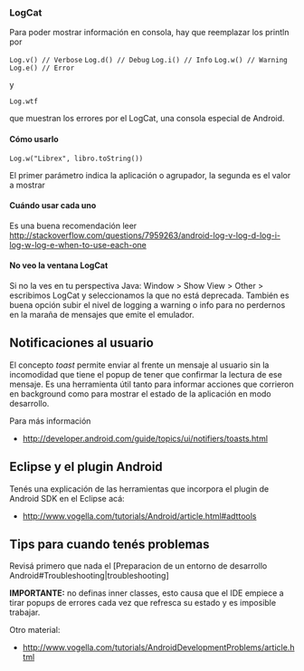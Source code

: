 ### LogCat

Para poder mostrar información en consola, hay que reemplazar los println por

`Log.v() // Verbose`
`Log.d() // Debug`
`Log.i() // Info`
`Log.w() // Warning`
`Log.e() // Error`

y

`Log.wtf`

que muestran los errores por el LogCat, una consola especial de Android.

#### Cómo usarlo

`Log.w("Librex", libro.toString()) `

El primer parámetro indica la aplicación o agrupador, la segunda es el valor a mostrar

#### Cuándo usar cada uno

Es una buena recomendación leer <http://stackoverflow.com/questions/7959263/android-log-v-log-d-log-i-log-w-log-e-when-to-use-each-one>

#### No veo la ventana LogCat

Si no la ves en tu perspectiva Java: Window &gt; Show View &gt; Other &gt; escribimos LogCat y seleccionamos la que no está deprecada. También es buena opción subir el nivel de logging a warning o info para no perdernos en la maraña de mensajes que emite el emulador.

Notificaciones al usuario
-------------------------

El concepto *toast* permite enviar al frente un mensaje al usuario sin la incomodidad que tiene el popup de tener que confirmar la lectura de ese mensaje. Es una herramienta útil tanto para informar acciones que corrieron en background como para mostrar el estado de la aplicación en modo desarrollo.

Para más información

-   <http://developer.android.com/guide/topics/ui/notifiers/toasts.html>

Eclipse y el plugin Android
---------------------------

Tenés una explicación de las herramientas que incorpora el plugin de Android SDK en el Eclipse acá:

-   <http://www.vogella.com/tutorials/Android/article.html#adttools>

Tips para cuando tenés problemas
--------------------------------

Revisá primero que nada el \[Preparacion de un entorno de desarrollo Android\#Troubleshooting|troubleshooting\]

**IMPORTANTE:** no definas inner classes, esto causa que el IDE empiece a tirar popups de errores cada vez que refresca su estado y es imposible trabajar.

Otro material:

-   <http://www.vogella.com/tutorials/AndroidDevelopmentProblems/article.html>


